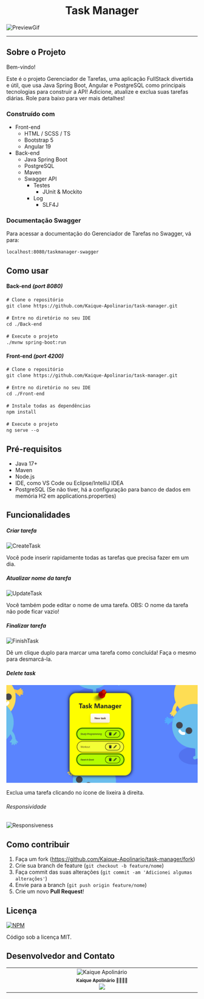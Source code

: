 <h1 align="center"> Task Manager</h1>


![PreviewGif](Front-end/src/assets/Preview.gif)

------

## Sobre o Projeto

Bem-vindo!

Este é o projeto Gerenciador de Tarefas, uma aplicação FullStack divertida e útil, que usa Java Spring Boot, Angular e PostgreSQL como principais tecnologias para construir a API! Adicione, atualize e exclua suas tarefas diárias. Role para baixo para ver mais detalhes!

### Construído com

- Front-end
  - HTML / SCSS / TS
  - Bootstrap 5
  - Angular 19
- Back-end
  - Java Spring Boot
  - PostgreSQL
  - Maven
  - Swagger API
    - Testes
      - JUnit & Mockito
    - Log
      - SLF4J

### Documentação Swagger

Para acessar a documentação do Gerenciador de Tarefas no Swagger, vá para:

```
localhost:8080/taskmanager-swagger
```



## Como usar

#### Back-end *(port 8080)*

```
# Clone o repositório
git clone https://github.com/Kaique-Apolinario/task-manager.git

# Entre no diretório no seu IDE
cd ./Back-end

# Execute o projeto
./mvnw spring-boot:run
```

#### Front-end *(port 4200)*

```
# Clone o repositório
git clone https://github.com/Kaique-Apolinario/task-manager.git

# Entre no diretório no seu IDE
cd ./Front-end

# Instale todas as dependências
npm install

# Execute o projeto
ng serve --o
```



## Pré-requisitos

- Java 17+
- Maven
- Node.js
- IDE, como VS Code ou Eclipse/IntelliJ IDEA
- PostgreSQL (Se não tiver, há a configuração para banco de dados em memória H2 em applications.properties)



## Funcionalidades

#####  Criar tarefa

![CreateTask](Front-end/src/assets/CreateTask.gif)

Você pode inserir rapidamente todas as tarefas que precisa fazer em um dia.

##### Atualizar nome da tarefa

![UpdateTask](Front-end/src/assets/UpdateTask.gif)

Você também pode editar o nome de uma tarefa. OBS: O nome da tarefa não pode ficar vazio!

##### Finalizar tarefa

![FinishTask](Front-end/src/assets/FinishTask.gif)

Dê um clique duplo para marcar uma tarefa como concluída! Faça o mesmo para desmarcá-la.

##### Delete task
![DeleteTask](Front-end/src/assets/DeleteTask.gif)

Exclua uma tarefa clicando no ícone de lixeira à direita.

###### Responsividade

![Responsiveness](Front-end/src/assets/Responsiveness.gif)



## Como contribuir

1. Faça um fork (https://github.com/Kaique-Apolinario/task-manager/fork)
2. Crie sua branch de feature (`git checkout -b feature/nome`)
3. Faça commit das suas alterações (`git commit -am 'Adicionei algumas alterações'`)
4. Envie para a branch (`git push origin feature/nome`)
5. Crie um novo **Pull Request**!

## Licença

[![NPM](https://img.shields.io/npm/l/react)](https://github.com/Kaique-Apolinario/task-manager/blob/main/LICENSE) 

Código sob a licença MIT.

## Desenvolvedor and Contato
<table>
  <tbody>
    <tr>
      <td align="center" valign="top" width="15%">
          <img src="Front-end/src/assets/KaiqueApolinário.png" width="200px;" alt="Kaique Apolinário"/>
          <br />
          <sub>
              <b>Kaique Apolinário 🙋‍♂️👨‍💻 </b>
          </sub>
          <br>
          <sub>
           <a href="https://www.linkedin.com/in/kaique-apolinario/">
              <img src="https://custom-icon-badges.demolab.com/badge/LinkedIn-0A66C2?logo=linkedin-white&logoColor=fff)">
           </a>
          </sub>
</td>
    </tr>
  </tbody>
  </table>












